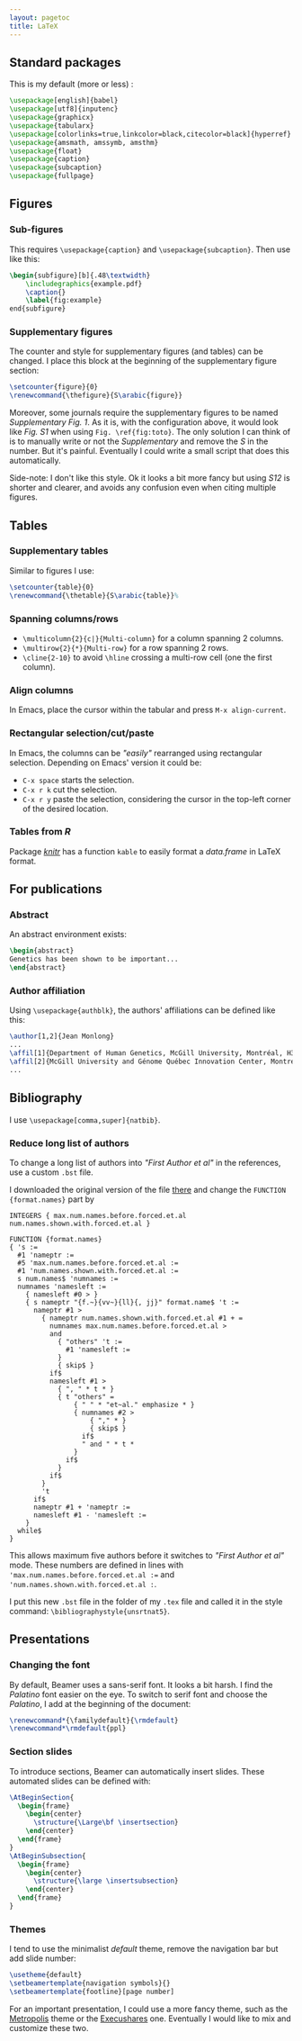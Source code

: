 ```yaml
---
layout: pagetoc
title: LaTeX
---
```


## Standard packages

This is my default (more or less) :

```latex
\usepackage[english]{babel}
\usepackage[utf8]{inputenc}
\usepackage{graphicx}
\usepackage{tabularx}
\usepackage[colorlinks=true,linkcolor=black,citecolor=black]{hyperref}
\usepackage{amsmath, amssymb, amsthm}
\usepackage{float}
\usepackage{caption}
\usepackage{subcaption}
\usepackage{fullpage}
```

## Figures

### Sub-figures

This requires `\usepackage{caption}` and `\usepackage{subcaption}`. Then use like this:

```latex
\begin{subfigure}[b]{.48\textwidth}
	\includegraphics{example.pdf}
	\caption{}
	\label{fig:example}
end{subfigure}
```

### Supplementary figures

The counter and style for supplementary figures (and tables) can be changed. I place this block at the beginning of the supplementary figure section: 

```latex
\setcounter{figure}{0}
\renewcommand{\thefigure}{S\arabic{figure}}
```

Moreover, some journals require the supplementary figures to be named *Supplementary Fig. 1*. As it is, with the configuration above, it would look like *Fig. S1* when using `Fig. \ref{fig:toto}`. The only solution I can think of is to manually write or not the *Supplementary* and remove the *S* in the number. But it's painful. Eventually I could write a small script that does this automatically.

Side-note: I don't like this style. Ok it looks a bit more fancy but using *S12* is shorter and clearer, and avoids any confusion even when citing multiple figures.


## Tables

### Supplementary tables

Similar to figures I use:

```latex
\setcounter{table}{0}
\renewcommand{\thetable}{S\arabic{table}}%
```

### Spanning columns/rows

+ `\multicolumn{2}{c|}{Multi-column}` for a column spanning 2 columns. 
+ `\multirow{2}{*}{Multi-row}` for a row spanning 2 rows.
+ `\cline{2-10}` to avoid `\hline` crossing a multi-row cell (one the first column).

### Align columns

In Emacs, place the cursor within the tabular and press `M-x align-current`.

### Rectangular selection/cut/paste

In Emacs, the columns can be *"easily"* rearranged using rectangular selection. Depending on Emacs' version it could be:

+ `C-x space` starts the selection.
+ `C-x r k` cut the selection.
+ `C-x r y` paste the selection, considering the cursor in the top-left corner of the desired location.

### Tables from *R*

Package [*knitr*](https://cran.r-project.org/web/packages/knitr/) has a function `kable` to easily format a *data.frame* in LaTeX format. 


## For publications

### Abstract

An abstract environment exists:

```latex
\begin{abstract}
Genetics has been shown to be important...
\end{abstract}
```

### Author affiliation

Using `\usepackage{authblk}`, the authors' affiliations can be defined like this:

```latex
\author[1,2]{Jean Monlong}
...
\affil[1]{Department of Human Genetics, McGill University, Montréal, H3A 1B1, Canada}
\affil[2]{McGill University and Génome Québec Innovation Center, Montréal, H3A 1A4, Canada}
...
```


## Bibliography

I use `\usepackage[comma,super]{natbib}`.

### Reduce long list of authors

To change a long list of authors into *"First Author et al"* in the references, use a custom `.bst` file.

I downloaded the original version of the file [there](http://ctan.org/tex-archive/macros/latex/contrib/natbib) and change the `FUNCTION {format.names}` part by

```
INTEGERS { max.num.names.before.forced.et.al num.names.shown.with.forced.et.al }

FUNCTION {format.names}
{ 's :=
  #1 'nameptr :=
  #5 'max.num.names.before.forced.et.al :=
  #1 'num.names.shown.with.forced.et.al :=
  s num.names$ 'numnames :=
  numnames 'namesleft :=
    { namesleft #0 > }
    { s nameptr "{f.~}{vv~}{ll}{, jj}" format.name$ 't :=
      nameptr #1 >
        { nameptr num.names.shown.with.forced.et.al #1 + =
          numnames max.num.names.before.forced.et.al >
          and
            { "others" 't :=
              #1 'namesleft :=
            }
            { skip$ }
          if$
          namesleft #1 >
            { ", " * t * }
            { t "others" =
                { " " * "et~al." emphasize * }
                { numnames #2 >
                    { "," * }
                    { skip$ }
                  if$
                  " and " * t *
                }
              if$
            }
          if$
        }
        't
      if$
      nameptr #1 + 'nameptr :=
      namesleft #1 - 'namesleft :=
    }
  while$
}
```

This allows maximum five authors before it switches to *"First Author et al"* mode. These numbers are defined in lines with `'max.num.names.before.forced.et.al :=` and `'num.names.shown.with.forced.et.al :`.

I put this new `.bst` file in the folder of my `.tex` file and called it in the style command: `\bibliographystyle{unsrtnat5}`.


## Presentations

### Changing the font

By default, Beamer uses a sans-serif font. It looks a bit harsh. I find the *Palatino* font easier on the eye. To switch to serif font and choose the *Palatino*, I add at the beginning of the document:

```latex
\renewcommand*{\familydefault}{\rmdefault}
\renewcommand*\rmdefault{ppl}
```

### Section slides

To introduce sections, Beamer can automatically insert slides. These automated slides can be defined with:

```latex
\AtBeginSection{
  \begin{frame}
    \begin{center}
      \structure{\Large\bf \insertsection}
    \end{center}
  \end{frame}
}
\AtBeginSubsection{
  \begin{frame}
    \begin{center}
      \structure{\large \insertsubsection}
    \end{center}
  \end{frame}
}
```

### Themes

I tend to use the minimalist *default* theme, remove the navigation bar but add slide number: 

```latex
\usetheme{default}
\setbeamertemplate{navigation symbols}{}
\setbeamertemplate{footline}[page number]
```

For an important presentation, I could use a more fancy theme, such as the [Metropolis](https://github.com/matze/mtheme) theme or the [Execushares](http://hamaluik.com/posts/better-beamer-themes/) one. Eventually I would like to mix and customize these two.
